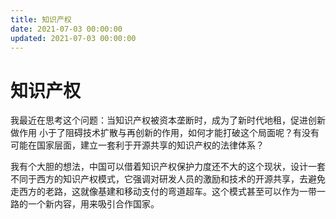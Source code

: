 ```yaml
---
title: 知识产权
date: 2021-07-03 00:00:00
updated: 2021-07-03 00:00:00
---
```


# 知识产权

我最近在思考这个问题：当知识产权被资本垄断时，成为了新时代地租，促进创新做作用 小于了阻碍技术扩散与再创新的作用，如何才能打破这个局面呢？有没有可能在国家层面，建立一套利于开源共享的知识产权的法律体系？

我有个大胆的想法，中国可以借着知识产权保护力度还不大的这个现状，设计一套不同于西方的知识产权模式，它强调对研发人员的激励和技术的开源共享，去避免走西方的老路，这就像基建和移动支付的弯道超车。这个模式甚至可以作为一带一路的一个新内容，用来吸引合作国家。
